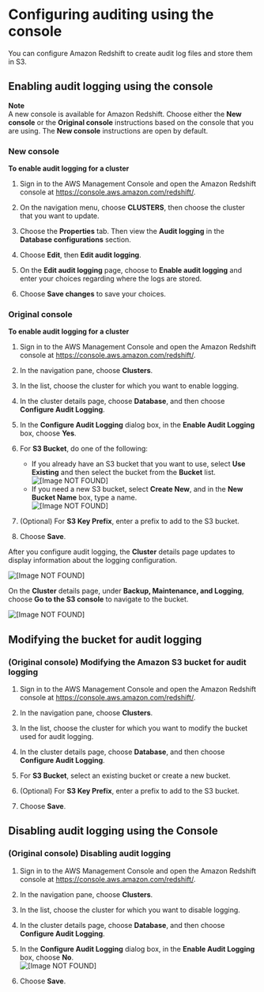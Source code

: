 # Configuring auditing using the console<a name="db-auditing-console"></a>

You can configure Amazon Redshift to create audit log files and store them in S3\.

## Enabling audit logging using the console<a name="enable-auditing-logging-task"></a>

**Note**  
A new console is available for Amazon Redshift\. Choose either the **New console** or the **Original console** instructions based on the console that you are using\. The **New console** instructions are open by default\.

### New console<a name="cluster-audit-logging"></a>

**To enable audit logging for a cluster**

1. Sign in to the AWS Management Console and open the Amazon Redshift console at [https://console\.aws\.amazon\.com/redshift/](https://console.aws.amazon.com/redshift/)\.

1. On the navigation menu, choose **CLUSTERS**, then choose the cluster that you want to update\. 

1. Choose the **Properties** tab\. Then view the **Audit logging** in the **Database configurations** section\. 

1. Choose **Edit**, then **Edit audit logging**\.

1. On the **Edit audit logging** page, choose to **Enable audit logging** and enter your choices regarding where the logs are stored\. 

1. Choose **Save changes** to save your choices\. 

### Original console<a name="cluster-audit-logging-originalconsole"></a>

**To enable audit logging for a cluster**

1. Sign in to the AWS Management Console and open the Amazon Redshift console at [https://console\.aws\.amazon\.com/redshift/](https://console.aws.amazon.com/redshift/)\.

1. In the navigation pane, choose **Clusters**\.

1. In the list, choose the cluster for which you want to enable logging\.

1. In the cluster details page, choose **Database**, and then choose **Configure Audit Logging**\.

1. In the **Configure Audit Logging** dialog box, in the **Enable Audit Logging** box, choose **Yes**\.

1. For **S3 Bucket**, do one of the following:
   + If you already have an S3 bucket that you want to use, select **Use Existing** and then select the bucket from the **Bucket** list\.  
![\[Image NOT FOUND\]](http://docs.aws.amazon.com/redshift/latest/mgmt/images/cluster-audit-logging-existing.png)
   + If you need a new S3 bucket, select **Create New**, and in the **New Bucket Name** box, type a name\.  
![\[Image NOT FOUND\]](http://docs.aws.amazon.com/redshift/latest/mgmt/images/cluster-audit-logging-new.png)

1. \(Optional\) For **S3 Key Prefix**, enter a prefix to add to the S3 bucket\.

1. Choose **Save**\.

 After you configure audit logging, the **Cluster** details page updates to display information about the logging configuration\. 

![\[Image NOT FOUND\]](http://docs.aws.amazon.com/redshift/latest/mgmt/images/cluster-audit-logging-details.png)

 On the **Cluster** details page, under **Backup, Maintenance, and Logging**, choose **Go to the S3 console** to navigate to the bucket\. 

![\[Image NOT FOUND\]](http://docs.aws.amazon.com/redshift/latest/mgmt/images/cluster-audit-logging-S3.png)

## Modifying the bucket for audit logging<a name="modify-auditing-logging-task"></a>

### \(Original console\) Modifying the Amazon S3 bucket for audit logging<a name="cluster-audit-logging-modify-originalconsole"></a>

1. Sign in to the AWS Management Console and open the Amazon Redshift console at [https://console\.aws\.amazon\.com/redshift/](https://console.aws.amazon.com/redshift/)\.

1. In the navigation pane, choose **Clusters**\.

1. In the list, choose the cluster for which you want to modify the bucket used for audit logging\.

1. In the cluster details page, choose **Database**, and then choose **Configure Audit Logging**\.

1. For **S3 Bucket**, select an existing bucket or create a new bucket\.

1. \(Optional\) For **S3 Key Prefix**, enter a prefix to add to the S3 bucket\.

1. Choose **Save**\.

## Disabling audit logging using the Console<a name="disable-auditing-logging-task"></a>

### \(Original console\) Disabling audit logging<a name="cluster-audit-logging-disable-originalconsole"></a>

1. Sign in to the AWS Management Console and open the Amazon Redshift console at [https://console\.aws\.amazon\.com/redshift/](https://console.aws.amazon.com/redshift/)\.

1. In the navigation pane, choose **Clusters**\.

1. In the list, choose the cluster for which you want to disable logging\.

1. In the cluster details page, choose **Database**, and then choose **Configure Audit Logging**\.

1. In the **Configure Audit Logging** dialog box, in the **Enable Audit Logging** box, choose **No**\.  
![\[Image NOT FOUND\]](http://docs.aws.amazon.com/redshift/latest/mgmt/images/cluster-audit-logging-disable.png)

1. Choose **Save**\.